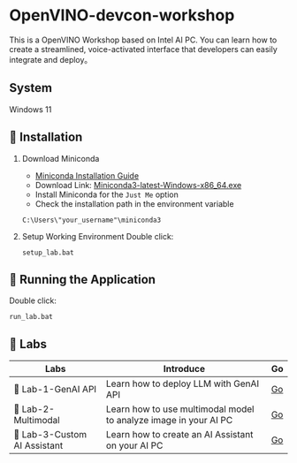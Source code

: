 # OpenVINO-devcon-workshop

This is a OpenVINO Workshop based on Intel AI PC. You can learn how to create a streamlined, voice-activated interface that developers can easily integrate and deploy。

## System 

Windows 11

## 📖 Installation

1. Download Miniconda

   - [Miniconda Installation Guide](https://docs.anaconda.com/free/miniconda/)  
   - Download Link: [Miniconda3-latest-Windows-x86_64.exe](https://repo.anaconda.com/miniconda/Miniconda3-latest-Windows-x86_64.exe)  
   - Install Miniconda for the `Just Me` option  
   - Check the installation path in the environment variable  
   ```
   C:\Users\"your_username"\miniconda3
   ```

2. Setup Working Environment
   Double click:
   ```
   setup_lab.bat
   ```

## 🏃 Running the Application
   Double click:
   ```
   run_lab.bat
   ```

## 🧪 Labs

| Labs    | Introduce | Go |
| -------- | ------- |  ------- |
| 🚀 Lab-1-GenAI API  | Learn how to deploy LLM with GenAI API    |  [Go](./lab1-genai_api.ipynb)    |
| 🚀 Lab-2-Multimodal  | Learn how to use multimodal model to analyze image in your AI PC     |  [Go](./lab2-multimodal.ipynb)    |
| 🚀 Lab-3-Custom AI Assistant  | Learn how to create an AI Assistant on your AI PC    |  [Go](./lab3-custom_ai_assistant.ipynb)    |